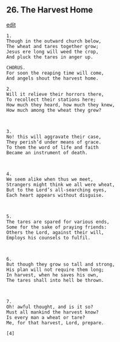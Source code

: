 
## 26.  The Harvest Home
[edit](https://docs.google.com/document/d/1IxDjHnQZNpJN04Wjyk7RV6V09GYBM1MF/edit?mode=html)



    1. 
    Though in the outward church below, 
    The wheat and tares together grow; 
    Jesus ere long will weed the crop, 
    And pluck the tares in anger up.

    CHORUS. 
    For soon the reaping time will come, 
    And angels shout the harvest home.

    2. 
    Will it relieve their horrors there, 
    To recollect their stations here; 
    How much they heard, how much they knew, 
    How much among the wheat they grew?



    3. 
    No! this will aggravate their case, 
    They perish’d under means of grace. 
    To them the word of life and faith 
    Became an instrument of death.



    4. 
    We seem alike when thus we meet, 
    Strangers might think we all were wheat, 
    But to the Lord’s all-searching eyes, 
    Each heart appears without disguise.



    5. 
    The tares are spared for various ends, 
    Some for the sake of praying friends: 
    Others the Lord, against their will, 
    Employs his counsels to fulfil.



    6. 
    But though they grow so tall and strong, 
    His plan will not require them long; 
    In harvest, when he saves his own, 
    The tares shall into hell be thrown.



    7. 
    Oh! awful thought, and is it so? 
    Must all mankind the harvest know? 
    Is every man a wheat or tare? 
    Me, for that harvest, Lord, prepare.

    [4]

